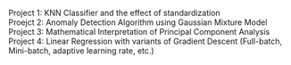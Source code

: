 Project 1: KNN Classifier and the effect of standardization   
Proejct 2: Anomaly Detection Algorithm using Gaussian Mixture Model  
Project 3: Mathematical Interpretation of Principal Component Analysis  
Project 4: Linear Regression with variants of Gradient Descent (Full-batch, Mini-batch, adaptive learning rate, etc.) 
